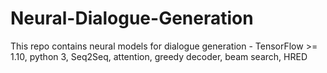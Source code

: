 # Neural-Dialogue-Generation
This repo contains neural models for dialogue generation - TensorFlow >= 1.10, python 3, Seq2Seq, attention, greedy decoder, beam search, HRED




